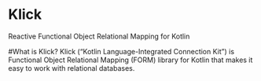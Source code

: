# Klick
Reactive Functional Object Relational Mapping for Kotlin

#What is Klick?
Klick (“Kotlin Language-Integrated Connection Kit”) is Functional Object Relational Mapping (FORM) library for Kotlin that makes it easy to work with relational databases. 
